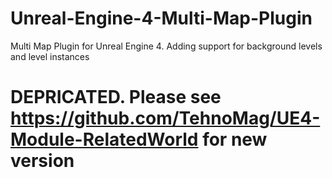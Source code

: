 # Unreal-Engine-4-Multi-Map-Plugin
Multi Map Plugin for Unreal Engine 4. Adding support for background levels and level instances

# DEPRICATED. Please see https://github.com/TehnoMag/UE4-Module-RelatedWorld for new version
